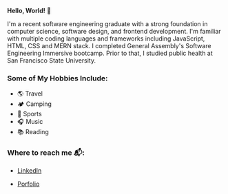 
**Hello, World!** 👋

I'm a recent software engineering graduate with a strong foundation in computer science, software design, and frontend development. I'm familiar with multiple coding languages and frameworks including JavaScript, HTML, CSS and MERN stack. I completed General Assembly's Software Engineering Immersive bootcamp. Prior to that, I studied public health at San Francisco State University.

### Some of My Hobbies Include: 

- 🌎 Travel
- 🏕 Camping
- 🏀 Sports
- 🎧 Music
- 📚 Reading





### Where to reach me 📬: 

- [LinkedIn](https://www.linkedin.com/in/alexandra-vera)

- [Porfolio](https://alexvera1.github.io/personal-portfolio)

<!---
alexvera1/alexvera1 is a ✨ special ✨ repository because its `README.md` (this file) appears on your GitHub profile.
You can click the Preview link to take a look at your changes.
--->
